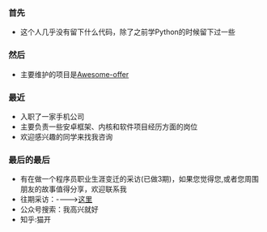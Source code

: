 ### 首先
- 这个人几乎没有留下什么代码，除了之前学Python的时候留下过一些
### 然后
- 主要维护的项目是[Awesome-offer](https://github.com/lietoumai/Awesome-offer)
### 最近
- 入职了一家手机公司
- 主要负责一些安卓框架、内核和软件项目经历方面的岗位
- 欢迎感兴趣的同学来找我咨询
### 最后的最后
- 有在做一个程序员职业生涯变迁的采访(已做3期)，如果您觉得您,或者您周围朋友的故事值得分享，欢迎联系我
- 往期采访：---->[这里](https://mp.weixin.qq.com/mp/appmsgalbum?action=getalbum&album_id=1496616199663730689&__biz=MzA4MjU3NDQ1MA==#wechat_redirect)
- 公众号搜索：我高兴就好
- 知乎:猫开
